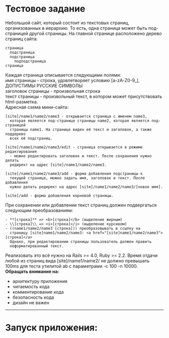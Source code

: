 # Тестовое задание
Небольшой сайт, который состоит из текстовых страниц, организованных в иерархию. То есть, одна страница может быть под-страницей другой страницы.
На главной странице расположено дерево страниц сайта:
```
страница
  подстраница
  подстраница
    подподстраница
страница
```

Каждая страница описывается следующими полями:\
имя страницы - строка, удовлетворяет условию [a-zA-Z0-9_], ДОПУСТИМЫ РУССКИЕ СИМВОЛЫ\
заголовок страницы - произвольная строка\
текст страницы - произвольный текст, в котором может присутствовать html-разметка.\
Адресная схема мини-сайта:
```
[site]/name1/name2/name3 - открывается страница с именем name3, 
  которая является под-странице страницы name2, которая является под-страницей 
  страницы name1. На странице виден её текст и заголовок, а также поддерево 
  всех её подстраниц.

[site]/name1/name2/name3/edit - страница открывается в режиме редактирования
  - можно редактировать заголовок и текст. После сохранения нужно делать
  редирект на адрес [site]/name1/name2/name3.
  
[site]/name1/name2/name3/add - форма добавления подстраницы к 
  текущей странице, можно задать имя, заголовок и текст. После добавления 
  нужно делать редирект на адрес [site]/name1/name2/name3/[новое имя].
  
[site]/add - форма добавления корневой страницы.
```
При сохранении или добавлении текст страниц должен подвергаться следующим преобразованиям:
```
- **[строка]** => <b>[строка]</b> (выделение жирным)
- \\[строка]\\ => <i>[строка]</i> (выделение курсивом)
- ((name1/name2/name3 [строка])) преобразовывать в ссылку на 
  страницу [site]name1/name2/name3: <a href="[site]name1/name2/name3">[строка]</a> 
  Однако, при редактировании страницы пользователь должен править 
  неформатированный текст.
```
Реализовать это всё нужно на Rails >= 4.0, Ruby >= 2.2.
Время отдачи любой из страниц вида [site]/name1/name2/ не должно превышать 100ms для теста утилитой ab c параметрами -с 100 -n 10000.\
**Обращать внимание на:**
- архитектуру приложения
- читаемость кода
- комментирование кода
- безопасность кода
- дизайн не важен

___
# Запуск приложения: